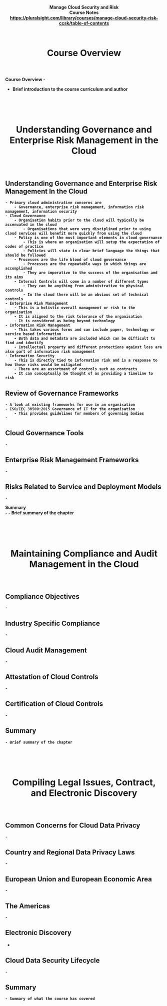 <b><p align=center> Manage Cloud Security and Risk</br>
Course Notes</br>
https://pluralsight.com/library/courses/manage-cloud-security-risk-ccsk/table-of-contents


<br />
<h1><p align=center>Course Overview</h1><br/>	
	
Course Overview
	-
  - Brief introduction to the course curriculum and author


<br /> <br /> <br />

<h1><p align=center>Understanding Governance and Enterprise Risk Management in the Cloud</h1><br/>
	
Understanding Governance and Enterprise Risk Management In the Cloud		
  -
 	- Primary cloud administrative concerns are
		- Governance, enterprise risk management, information risk management, information security
	- Cloud Governance
 		- Organisation habits prior to the cloud will typically be accenuated in the cloud
			- Organisations that were very disciplined prior to using cloud services will benefit more quickly from using the cloud 
	 	- Policy is one of the most important elements in cloud governance
	 		- This is where an organisation will setup the expectation of codes of practice
			- Policies will state in clear brief language the things that should be followed
		- Processes are the life blood of cloud governance
			- Processes are the repeatable ways in which things are accomplished
	 		- They are imperative to the success of the organisation and its aims
		- Internal Controls will come in a number of different types
			- They can be anything from administrative to physical controls
	 		- In the cloud there will be an obvious set of technical controls
 	- Enterprise Risk Management
		- This is a holistic overall management or risk to the organisation
		- It is aligned to the risk tolerance of the organisation
		- It is considered as being beyond technology
	- Information Risk Management
 		- This takes various forms and can include paper, technology or service based information
	 	- Both data and metadata are included which can be difficult to find and identify
	 	- Intellectual property and different protections against loss are also part of information risk management 
 	- Information Security
		- This is directly tied to information risk and is a response to how those risks would be mitigated
		- There are an assortment of controls such as contracts
		- It can conceptually be thought of as providing a timeline to risk
	
Review of Governance Frameworks		
  -
	- A look at existing frameworks for use in an organisation
 	- ISO/IEC 38500:2015 Governance of IT for the organisation
		- This provides guidelines for members of governing bodies
	-

Cloud Governance Tools		
  -
 	-
	
Enterprise Risk Management Frameworks		
  -
	-
 
Risks Related to Service and Deployment Models		
  -
	-
 
Summary		
	-
 	- Brief summary of the chapter

<br /> <br /> <br />

<h1><p align=center>Maintaining Compliance and Audit Management in the Cloud </h1><br/>
	
Compliance Objectives		
  -
	-
 
Industry Specific Compliance		
  -
	-
 
Cloud Audit Management		
  -
	-
 
Attestation of Cloud Controls		
  -
	-
 
Certification of Cloud Controls		
  -
	-
 
Summary
  -
 	- Brief summary of the chapter

<br /> <br /> <br />

<h1><p align=center>Compiling Legal Issues, Contract, and Electronic Discovery</h1><br/>
	
Common Concerns for Cloud Data Privacy		
  -
	-
 
Country and Regional Data Privacy Laws		
  -
 	-
	
European Union and European Economic Area		
  -
	-
 
The Americas		
  -
	-
 
Electronic Discovery		
  -
  -
	
Cloud Data Security Lifecycle		
  -
	-
 
Summary		
  -
	- Summary of what the course has covered
 

